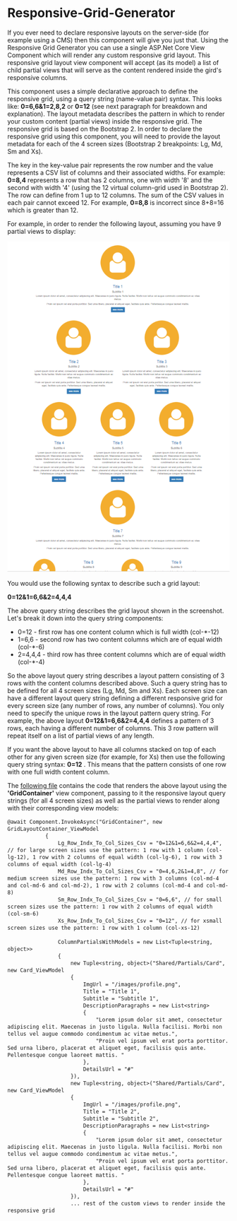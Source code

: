 # Responsive-Grid-Generator
If you ever need to declare responsive layouts on the server-side (for example using a CMS) then this component will give you just that.
Using the Responsive Grid Generator you can use a single ASP.Net Core View Component which will render any custom responsive grid layout.
This responsive grid layout view component will accept (as its model) a list of child partial views that will serve as the content rendered
inside the gird's responsive columns. 

This component uses a simple declarative approach to define the responsive grid, using a query string (name-value pair) syntax. This looks like: **0=6,6&1=2,8,2** or **0=12** (see next paragraph for breakdown and explanation).
The layout metadata describes the pattern in which to render your custom content (partial views) inside the responsive grid.
The responsive grid is based on the Bootstrap 2.
In order to declare the responsive grid using this component, you will need to provide the layout metadata for each of the 4 screen sizes (Bootstrap 2 breakpoints: Lg, Md, Sm and Xs).

The key in the key-value pair represents the row number and the value represents a CSV list of columns and their associated widths. For example: **0=8,4** represents a row that has 2 columns, one with width '8' and the second with width '4' (using the 12 virtual column-grid used in Bootstrap 2). The row can define from 1 up to 12 columns. The sum of the CSV values in each pair cannot exceed 12. For example, **0=8,8** is incorrect since 8+8=16 which is greater than 12.

For example, in order to render the following layout, assuming you have 9 partial views to display:

![responsive layout](https://github.com/jalva/Responsive-Grid-Generator/blob/master/responsive-grid-layout-example.PNG)
      
You would use the following syntax to describe such a grid layout: 

**0=12&1=6,6&2=4,4,4**

The above query string describes the grid layout shown in the screenshot. Let's break it down into the query string components:

* 0=12 - first row has one content column which is full width (col-*-12)
* 1=6,6 - second row has two content columns which are of equal width (col-*-6)
* 2=4,4,4 - third row has three content columns which are of equal width (col-*-4)

So the above layout query string describes a layout pattern consisting of 3 rows with the content columns described above. 
Such a query string has to be defined for all 4 screen sizes (Lg, Md, Sm and Xs). Each screen size can have a different layout query string defining a different responsive grid for every screen size (any number of rows, any number of columns). 
You only need to specify the unique rows in the layout pattern query string. 
For example, the above layout **0=12&1=6,6&2=4,4,4** defines a pattern of 3 rows, each having a different number of columns.
This 3 row pattern will repeat itself on a list of partial views of any length. 

If you want the above layout to have all columns stacked on top of each other for any given screen size (for example, for Xs) then use the following query string syntax: **0=12** . This means that the pattern consists of one row with one full width content column. 


The [following file](https://github.com/jalva/Responsive-Grid-Generator/blob/master/WebAppWithGridGenerator/Views/Home/Index.cshtml) contains the code that renders the above layout using the **'GridContainer'** view component, passing to it the responsive layout query strings (for all 4 screen sizes) as well as the partial views to render along with their corresponding view models:

```
@await Component.InvokeAsync("GridContainer", new GridLayoutContainer_ViewModel
            {
                Lg_Row_Indx_To_Col_Sizes_Csv = "0=12&1=6,6&2=4,4,4", // for large screen sizes use the pattern: 1 row with 1 column (col-lg-12), 1 row with 2 columns of equal width (col-lg-6), 1 row with 3 columns of equal width (col-lg-4)
                Md_Row_Indx_To_Col_Sizes_Csv = "0=4,6,2&1=4,8", // for medium screen sizes use the pattern: 1 row with 3 columns (col-md-4 and col-md-6 and col-md-2), 1 row with 2 columns (col-md-4 and col-md-8)
                Sm_Row_Indx_To_Col_Sizes_Csv = "0=6,6", // for small screen sizes use the pattern: 1 row with 2 columns of equal width (col-sm-6)
                Xs_Row_Indx_To_Col_Sizes_Csv = "0=12", // for xsmall screen sizes use the pattern: 1 row with 1 column (col-xs-12)
                
                ColumnPartialsWithModels = new List<Tuple<string, object>>
                {
                    new Tuple<string, object>("Shared/Partials/Card", new Card_ViewModel
                    {
                        ImgUrl = "/images/profile.png",
                        Title = "Title 1",
                        Subtitle = "Subtitle 1",
                        DescriptionParagraphs = new List<string>
                        {
                            "Lorem ipsum dolor sit amet, consectetur adipiscing elit. Maecenas in justo ligula. Nulla facilisi. Morbi non tellus vel augue commodo condimentum ac vitae metus.",
                            "Proin vel ipsum vel erat porta porttitor. Sed urna libero, placerat et aliquet eget, facilisis quis ante. Pellentesque congue laoreet mattis. "
                        },
                        DetailsUrl = "#"
                    }),
                    new Tuple<string, object>("Shared/Partials/Card", new Card_ViewModel
                    {
                        ImgUrl = "/images/profile.png",
                        Title = "Title 2",
                        Subtitle = "Subtitle 2",
                        DescriptionParagraphs = new List<string>
                        {
                            "Lorem ipsum dolor sit amet, consectetur adipiscing elit. Maecenas in justo ligula. Nulla facilisi. Morbi non tellus vel augue commodo condimentum ac vitae metus.",
                            "Proin vel ipsum vel erat porta porttitor. Sed urna libero, placerat et aliquet eget, facilisis quis ante. Pellentesque congue laoreet mattis. "
                        },
                        DetailsUrl = "#"
                    }),
                    ... rest of the custom views to render inside the responsive grid
```
